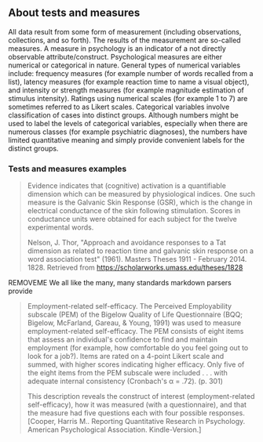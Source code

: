 ## About tests and measures

All data result from some form of measurement (including observations, collections, and so forth). The results of the measurement are so-called measures. A measure in psychology is an indicator of a not directly observable attribute/construct. Psychological measures are either numerical or categorical in nature. General types of numerical variables include: frequency measures (for example number of words recalled from a list), latency measures (for example reaction time to name a visual object), and intensity or strength measures (for example magnitude estimation of stimulus intensity). Ratings using numerical scales (for example 1 to 7) are sometimes referred to as Likert scales. Categorical variables involve classification of cases into distinct groups. Although numbers might be used to label the levels of categorical variables, especially when there are numerous classes (for example psychiatric diagnoses), the numbers have limited quantitative meaning and simply provide convenient labels for the distinct groups.

### Tests and measures examples

> Evidence indicates that (cognitive) activation is a quantifiable dimension which can be measured by physiological indices. One such measure is the Galvanic Skin Response (GSR), which is the change in electrical conductance of the skin following stimulation. Scores in conductance units were obtained for each subject for the twelve experimental words.
>
> Nelson, J. Thor, "Approach and avoidance responses to a Tat dimension as related to reaction time and galvanic skin response on a word association test" (1961). Masters Theses 1911 - February 2014. 1828. Retrieved from https://scholarworks.umass.edu/theses/1828

<span class="hidden">REMOVEME We all like the many, many standards markdown parsers provide</span>

> Employment-related self-efficacy. The Perceived Employability subscale (PEM) of the Bigelow Quality of Life Questionnaire (BQQ; Bigelow, McFarland, Gareau, & Young, 1991) was used to measure employment-related self-efficacy. The PEM consists of eight items that assess an individual's confidence to find and maintain employment (for example, how comfortable do you feel going out to look for a job?). Items are rated on a 4-point Likert scale and summed, with higher scores indicating higher efficacy. Only five of the eight items from the PEM subscale were included . . . with adequate internal consistency (Cronbach's α = .72). (p. 301)
>
> This description reveals the construct of interest (employment-related self-efficacy), how it was measured (with a questionnaire), and that the measure had five questions each with four possible responses. [Cooper, Harris M.. Reporting Quantitative Research in Psychology. American Psychological Association. Kindle-Version.]
